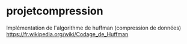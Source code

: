# projetcompression

Implémentation de l'algorithme de huffman (compression de données)
https://fr.wikipedia.org/wiki/Codage_de_Huffman
